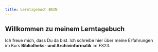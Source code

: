 ```yaml
---
title: Lerntagebuch BAIN 
---
```


## Willkommen zu meinem Lerntagebuch

Ich freue mich, dass Du da bist. Ich schreibe hier über meine Erfahrungen im Kurs **Bibliotheks- und Archivinformatik** im FS23.

<!-- Inhaltsverzeichnis

[00 Wo bin ich gestartet](https://github.com/florian896/lerntagebuch-bain/_posts/2023-02-17-einfuehrung.md)  
[01 Technische Grundlagen 1](https://github.com/florian896/lerntagebuch-bain/_posts/2023-02-17-tag01.md)  
[02 Technische Grundlagen 2]()  
[03 ]()  
[04 ]()  -->
